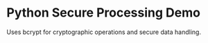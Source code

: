 # Python Secure Processing Demo

Uses bcrypt for cryptographic operations and secure data handling.
